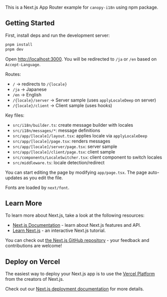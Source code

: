 This is a Next.js App Router example for `canopy-i18n` using npm package.

## Getting Started

First, install deps and run the development server:

```bash
pnpm install
pnpm dev
```

Open [http://localhost:3000](http://localhost:3000). You will be redirected to `/ja` or `/en` based on `Accept-Language`.

Routes:

- `/` → redirects to `/{locale}`
- `/ja` → Japanese
- `/en` → English
- `/{locale}/server` → Server sample (uses `applyLocaleDeep` on server)
- `/{locale}/client` → Client sample (uses hooks)

Key files:

- `src/i18n/builder.ts`: create message builder with locales
- `src/i18n/messages/*`: message definitions
- `src/app/[locale]/layout.tsx`: applies locale via `applyLocaleDeep`
- `src/app/[locale]/page.tsx`: renders messages
- `src/app/[locale]/server/page.tsx`: server sample
- `src/app/[locale]/client/page.tsx`: client sample
- `src/components/LocaleSwitcher.tsx`: client component to switch locales
- `src/middleware.ts`: locale detection/redirect

You can start editing the page by modifying `app/page.tsx`. The page auto-updates as you edit the file.

Fonts are loaded by `next/font`.

## Learn More

To learn more about Next.js, take a look at the following resources:

- [Next.js Documentation](https://nextjs.org/docs) - learn about Next.js features and API.
- [Learn Next.js](https://nextjs.org/learn) - an interactive Next.js tutorial.

You can check out [the Next.js GitHub repository](https://github.com/vercel/next.js) - your feedback and contributions are welcome!

## Deploy on Vercel

The easiest way to deploy your Next.js app is to use the [Vercel Platform](https://vercel.com/new?utm_medium=default-template&filter=next.js&utm_source=create-next-app&utm_campaign=create-next-app-readme) from the creators of Next.js.

Check out our [Next.js deployment documentation](https://nextjs.org/docs/app/building-your-application/deploying) for more details.
